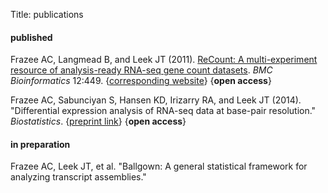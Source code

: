 Title: publications

#### published

Frazee AC, Langmead B, and Leek JT (2011).  [ReCount: A multi-experiment resource of analysis-ready RNA-seq gene count datasets](http://www.biomedcentral.com/1471-2105/12/449). _BMC Bioinformatics_ 12:449.  {[corresponding website](http://bowtie-bio.sourceforge.net/recount/)} {**open access**}

Frazee AC, Sabunciyan S, Hansen KD, Irizarry RA, and Leek JT (2014). "Differential expression analysis of RNA-seq data at base-pair resolution." _Biostatistics_. {[preprint link](http://biostatistics.oxfordjournals.org/content/early/2014/01/06/biostatistics.kxt053.short?rss=1)} {**open access**}

#### in preparation
Frazee AC, Leek JT, et al. "Ballgown: A general statistical framework for analyzing transcript assemblies."